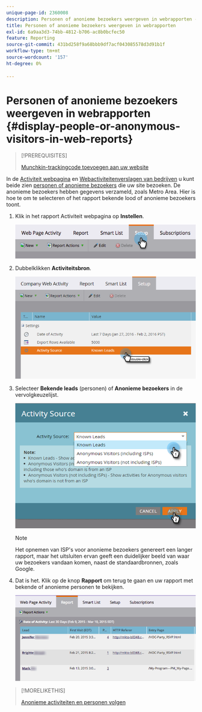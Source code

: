 ```yaml
---
unique-page-id: 2360008
description: Personen of anonieme bezoekers weergeven in webrapporten - Marketo Docs - Productdocumentatie
title: Personen of anonieme bezoekers weergeven in webrapporten
exl-id: 6a9aa3d3-74bb-4812-b706-ac8b0bcfec50
feature: Reporting
source-git-commit: 431bd258f9a68bbb9df7acf043085578d3d91b1f
workflow-type: tm+mt
source-wordcount: '157'
ht-degree: 0%

---
```


# Personen of anonieme bezoekers weergeven in webrapporten {#display-people-or-anonymous-visitors-in-web-reports}

>[!PREREQUISITES]
>
>[Munchkin-trackingcode toevoegen aan uw website](/help/marketo/product-docs/administration/additional-integrations/add-munchkin-tracking-code-to-your-website.md)

In de [Activiteit webpagina](/help/marketo/product-docs/reporting/basic-reporting/report-types/web-page-activity-report.md) en  [Webactiviteitenverslagen van bedrijven](/help/marketo/product-docs/reporting/basic-reporting/report-types/company-web-activity-report.md) u kunt beide zien [personen of anonieme bezoekers](/help/marketo/product-docs/core-marketo-concepts/smart-lists-and-static-lists/managing-people-in-smart-lists/understanding-anonymous-activity-and-people.md) die uw site bezoeken. De anonieme bezoekers hebben gegevens verzameld, zoals Metro Area.  Hier is hoe te om te selecteren of het rapport bekende lood of anonieme bezoekers toont.

1. Klik in het rapport Activiteit webpagina op **Instellen**.

   ![](assets/image2015-3-10-11-3a43-3a13.png)

1. Dubbelklikken **Activiteitsbron**.

   ![](assets/image2016-2-2-14-3a5-3a59.png)

1. Selecteer **Bekende leads** (personen) of **Anonieme bezoekers** in de vervolgkeuzelijst.

   ![](assets/image2016-2-2-14-3a7-3a8.png)

   >[!NOTE]
   >
   >Het opnemen van ISP&#39;s voor anonieme bezoekers genereert een langer rapport, maar het uitsluiten ervan geeft een duidelijker beeld van waar uw bezoekers vandaan komen, naast de standaardbronnen, zoals Google.

1. Dat is het. Klik op de knop **Rapport** om terug te gaan en uw rapport met bekende of anonieme personen te bekijken.

   ![](assets/image2015-3-10-11-3a48-3a36.png)

>[!MORELIKETHIS]
>
>[Anonieme activiteiten en personen volgen](/help/marketo/product-docs/reporting/basic-reporting/report-activity/tracking-anonymous-activity-and-people.md)
